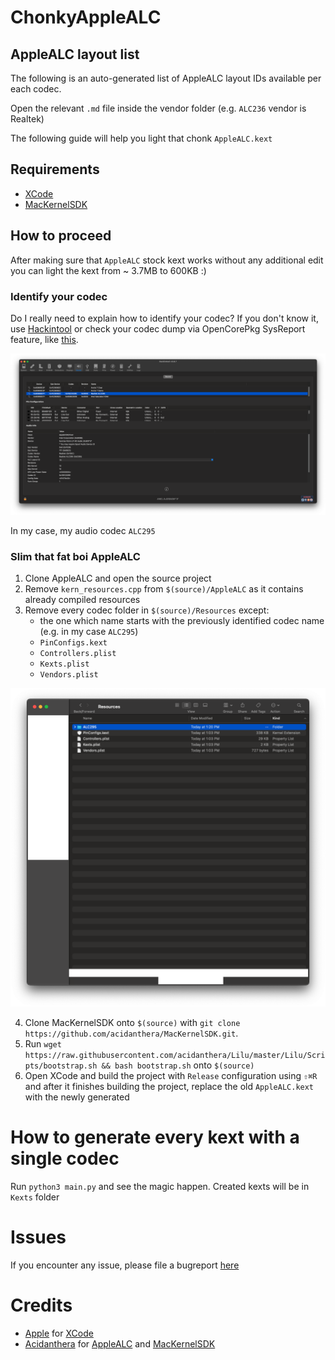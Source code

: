 # ChonkyAppleALC

## AppleALC layout list

The following is an auto-generated list of AppleALC layout IDs available per each codec.

Open the relevant `.md` file inside the vendor folder (e.g. `ALC236` vendor is Realtek)

The following guide will help you light that chonk `AppleALC.kext`
## Requirements

- [XCode](https://developer.apple.com/xcode/)
- [MacKernelSDK](https://github.com/acidanthera/MacKernelSDK)

## How to proceed

After making sure that `AppleALC` stock kext works without any additional edit you can light the kext from ~ 3.7MB to 600KB :)

### Identify your codec

Do I really need to explain how to identify your codec? If you don't know it, use [Hackintool](https://github.com/headkaze/Hackintool) or check your codec dump via OpenCorePkg SysReport feature, like [this](https://github.com/dreamwhite/dell-inspiron-5370-hackintosh/blob/c8e6abd9207414e9073fa9ccc84eca4b8d21d220/Docs/SysReport/SysReport/Audio/Codec0.txt#L4).

![](/.assets/images/hackintool.png)

In my case, my audio codec `ALC295`

### Slim that fat boi AppleALC

1. Clone AppleALC and open the source project
2. Remove `kern_resources.cpp` from `$(source)/AppleALC` as it contains already compiled resources
3. Remove every codec folder in `$(source)/Resources` except:
    - the one which name starts with the previously identified codec name (e.g. in my case `ALC295`)
    - `PinConfigs.kext`
    - `Controllers.plist`
    - `Kexts.plist`
    - `Vendors.plist`

![](/.assets/images/resources.png)

4. Clone MacKernelSDK onto `$(source)` with `git clone https://github.com/acidanthera/MacKernelSDK.git`.
5. Run `wget https://raw.githubusercontent.com/acidanthera/Lilu/master/Lilu/Scripts/bootstrap.sh && bash bootstrap.sh` onto `$(source)`
6. Open XCode and build the project with `Release` configuration using `⇧⌘R` and after it finishes building the project, replace the old `AppleALC.kext` with the newly generated

# How to generate every kext with a single codec

Run `python3 main.py` and see the magic happen.
Created kexts will be in `Kexts` folder

# Issues

If you encounter any issue, please file a bugreport [here](https://github.com/dreamwhite/bugtracker/issues/new?assignees=dreamwhite&labels=bug&template=generic.md&title=)

# Credits

- [Apple](https://apple.com) for [XCode](https://developer.apple.com/xcode/)
- [Acidanthera](https://github.com/acidanthera) for [AppleALC](https://github.com/acidanthera/AppleALC) and [MacKernelSDK](https://github.com/acidanthera/MacKernelSDK)
